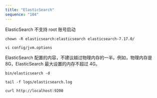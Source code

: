 ```yaml
---
title: "ElasticSearch"
sequence: "104"
---
```


ElasticSearch 不支持 root 账号启动

```text
chown -R elasticsearch:elasticsearch elasticsearch-7.17.0/
```

```text
vi config/jvm.options
```

ElasticSearch 配置的内容，不建议越过物理内存的一半。例如，物理内存是 8G，ElasticSearch 最大设置的内存不超过 4G。

```text
bin/elasticsearch -d
```

```text
tail -f logs/elasticsearch.log
```

```text
curl http://localhost:9200
```
